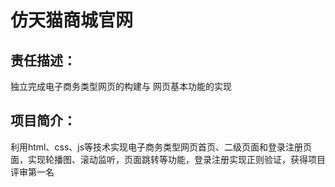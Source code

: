 # 仿天猫商城官网

## 责任描述：

独立完成电子商务类型网页的构建与 网页基本功能的实现 

## 项目简介：

利用html、css、js等技术实现电子商务类型网页首页、二级页面和登录注册页面，实现轮播图、滚动监听，页面跳转等功能，登录注册实现正则验证，获得项目评审第一名
